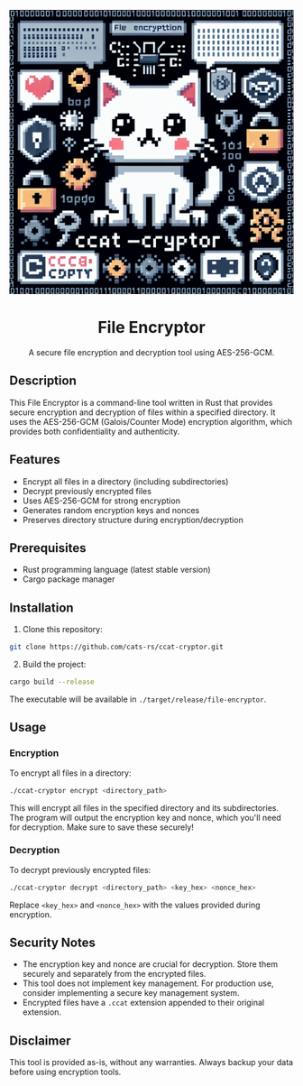 <div align="center">

![AI Generated ccat-cryptor logo](./assets/ai-logo-1.png)

# File Encryptor

A secure file encryption and decryption tool using AES-256-GCM.

</div>

## Description

This File Encryptor is a command-line tool written in Rust that provides secure encryption and decryption of files within a specified directory. It uses the AES-256-GCM (Galois/Counter Mode) encryption algorithm, which provides both confidentiality and authenticity.

## Features

- Encrypt all files in a directory (including subdirectories)
- Decrypt previously encrypted files
- Uses AES-256-GCM for strong encryption
- Generates random encryption keys and nonces
- Preserves directory structure during encryption/decryption

## Prerequisites

- Rust programming language (latest stable version)
- Cargo package manager

## Installation

1. Clone this repository:

```bash
git clone https://github.com/cats-rs/ccat-cryptor.git
```

2. Build the project:

```bash
cargo build --release
```

The executable will be available in `./target/release/file-encryptor`.

## Usage

### Encryption

To encrypt all files in a directory:

```bash
./ccat-cryptor encrypt <directory_path>
```

This will encrypt all files in the specified directory and its subdirectories. The program will output the encryption key and nonce, which you'll need for decryption. Make sure to save these securely!

### Decryption

To decrypt previously encrypted files:

```bash
./ccat-cryptor decrypt <directory_path> <key_hex> <nonce_hex>
```

Replace `<key_hex>` and `<nonce_hex>` with the values provided during encryption.

## Security Notes

- The encryption key and nonce are crucial for decryption. Store them securely and separately from the encrypted files.
- This tool does not implement key management. For production use, consider implementing a secure key management system.
- Encrypted files have a `.ccat` extension appended to their original extension.

## Disclaimer

This tool is provided as-is, without any warranties. Always backup your data before using encryption tools.
